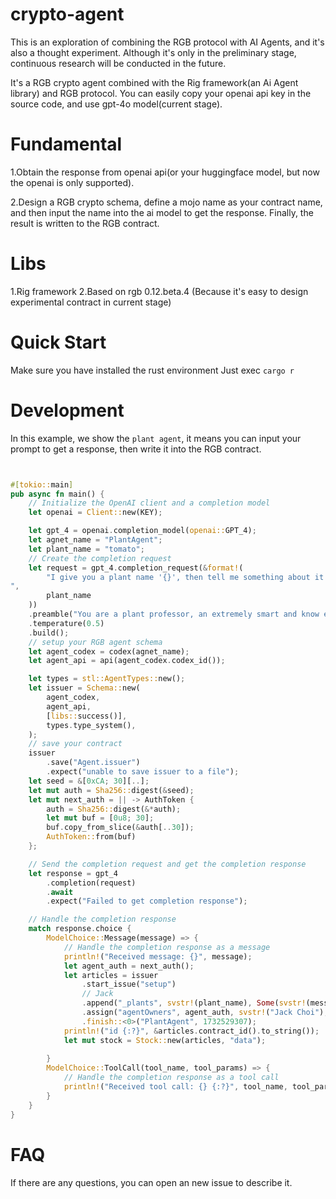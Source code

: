 <!--
 * @Author: jack cymqqqq@gmail.com
 * @Date: 2024-12-29 17:47:07
 * @LastEditors: jack cymqqqq@gmail.com
 * @LastEditTime: 2024-12-31 16:54:15
 * @FilePath: /crypto-agent/README.md
 * @Description: 这是默认设置,请设置`customMade`, 打开koroFileHeader查看配置 进行设置: https://github.com/OBKoro1/koro1FileHeader/wiki/%E9%85%8D%E7%BD%AE
-->
# crypto-agent

This is an exploration of combining the RGB protocol with AI Agents, and it's also a thought experiment. Although it's only in the preliminary stage, continuous research will be conducted in the future.

It's a RGB crypto agent combined with the Rig framework(an Ai Agent library) and RGB protocol.
You can easily copy your openai api key in the source code, and use gpt-4o model(current stage).

# Fundamental

1.Obtain the response from openai api(or your huggingface model, but now the openai is only supported).

2.Design a RGB crypto schema, define a mojo name as your contract name, and then input the name into the ai model to get the response. Finally, the result is written to the RGB contract.


# Libs 
1.Rig framework
2.Based on rgb 0.12.beta.4 (Because it's easy to design experimental contract in current stage)

# Quick Start
Make sure you have installed the rust environment
Just exec `cargo r`

# Development

In this example, we show the `plant agent`, it means you can input your prompt to get a response, then write it into the RGB contract.
```rust


#[tokio::main]
pub async fn main() {
    // Initialize the OpenAI client and a completion model
    let openai = Client::new(KEY);

    let gpt_4 = openai.completion_model(openai::GPT_4);
    let agnet_name = "PlantAgent";
    let plant_name = "tomato";
    // Create the completion request
    let request = gpt_4.completion_request(&format!(
        "I give you a plant name '{}', then tell me something about it within 30 words, print its english and chinese. When a sentence ends, then switch to the next line
",
        plant_name
    ))
    .preamble("You are a plant professor, an extremely smart and know everything about plant.".to_string())
    .temperature(0.5)
    .build();
    // setup your RGB agent schema
    let agent_codex = codex(agnet_name);
    let agent_api = api(agent_codex.codex_id());

    let types = stl::AgentTypes::new();
    let issuer = Schema::new(
        agent_codex,
        agent_api,
        [libs::success()],
        types.type_system(),
    );
    // save your contract
    issuer
        .save("Agent.issuer")
        .expect("unable to save issuer to a file");
    let seed = &[0xCA; 30][..];
    let mut auth = Sha256::digest(&seed);
    let mut next_auth = || -> AuthToken {
        auth = Sha256::digest(&*auth);
        let mut buf = [0u8; 30];
        buf.copy_from_slice(&auth[..30]);
        AuthToken::from(buf)
    };

    // Send the completion request and get the completion response
    let response = gpt_4
        .completion(request)
        .await
        .expect("Failed to get completion response");

    // Handle the completion response
    match response.choice {
        ModelChoice::Message(message) => {
            // Handle the completion response as a message
            println!("Received message: {}", message);
            let agent_auth = next_auth();
            let articles = issuer
                .start_issue("setup")
                // Jack
                .append("_plants", svstr!(plant_name), Some(svstr!(message)))
                .assign("agentOwners", agent_auth, svstr!("Jack Choi"), None)
                .finish::<0>("PlantAgent", 1732529307);
            println!("id {:?}", &articles.contract_id().to_string());
            let mut stock = Stock::new(articles, "data");
            
        }
        ModelChoice::ToolCall(tool_name, tool_params) => {
            // Handle the completion response as a tool call
            println!("Received tool call: {} {:?}", tool_name, tool_params);
        }
    }
}

```


# FAQ
If there are any questions, you can open an new issue to describe it.